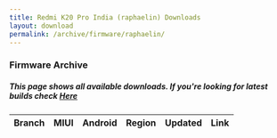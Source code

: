 ```yaml
---
title: Redmi K20 Pro India (raphaelin) Downloads
layout: download
permalink: /archive/firmware/raphaelin/
---
```


### Firmware Archive
##### This page shows all available downloads. If you're looking for latest builds check [Here](/firmware/raphaelin/)


<div class="table-responsive-md" style="margin-top: 25px;">
<table id="firmware" class="compact table table-striped table-hover table-sm">
    <thead class="thead-dark">
        <tr>
            <th>Branch</th>
            <th>MIUI</th>
            <th>Android</th>
            <th>Region</th>
            <th>Updated</th>
            <th>Link</th>
        </tr>
    </thead>
    <script>loadFirmwareDownloads('raphaelin', 'full')</script>
</table>
</div>
